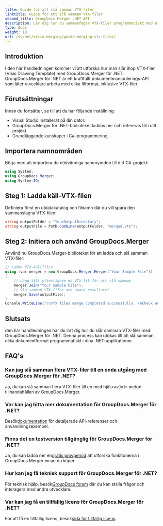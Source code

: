 ```yaml
---
title: Guide för att slå samman VTX-filer
linktitle: Guide för att slå samman VTX-filer
second_title: GroupDocs.Merger .NET API
description: Lär dig hur du sammanfogar VTX-filer programmatiskt med GroupDocs.Merger för .NET. Steg-för-steg guide med kodexempel.
type: docs
weight: 18
url: /sv/net/visio-merging/guide-merging-vtx-files/
---
```

## Introduktion
I den här handledningen kommer vi att utforska hur man slår ihop VTX-filer (Visio Drawing Template) med GroupDocs.Merger för .NET. GroupDocs.Merger för .NET är ett kraftfullt dokumentmanipulerings-API som låter utvecklare arbeta med olika filformat, inklusive VTX-filer.
## Förutsättningar
Innan du fortsätter, se till att du har följande inställning:
- Visual Studio installerat på din dator.
- GroupDocs.Merger för .NET-biblioteket laddas ner och refereras till i ditt projekt.
- Grundläggande kunskaper i C#-programmering.

## Importera namnområden
Börja med att importera de nödvändiga namnrymden till ditt C#-projekt:
```csharp
using System; 
using GroupDocs.Merger;
using System.IO;
```
## Steg 1: Ladda käll-VTX-filen
Definiera först en utdatakatalog och filnamn där du vill spara den sammanslagna VTX-filen:
```csharp
string outputFolder = "YourOutputDirectory";
string outputFile = Path.Combine(outputFolder, "merged.vtx");
```
## Steg 2: Initiera och använd GroupDocs.Merger
Använd nu GroupDocs.Merger-biblioteket för att ladda och slå samman VTX-filer:
```csharp
// Ladda VTX-källfilen
using (var merger = new GroupDocs.Merger.Merger("Your Sample File"))
{
    // Lägg till ytterligare en VTX-fil för att slå samman
    merger.Join("Your Sample File");
    // Slå samman VTX-filer och spara resultatet
    merger.Save(outputFile);
}
Console.WriteLine("\nVTX files merge completed successfully. \nCheck output in {0}", outputFolder);
```

## Slutsats
den här handledningen har du lärt dig hur du slår samman VTX-filer med GroupDocs.Merger för .NET. Denna process kan utökas till att slå samman olika dokumentformat programmatiskt i dina .NET-applikationer.

## FAQ's
### Kan jag slå samman flera VTX-filer till en enda utgång med GroupDocs.Merger för .NET?
 Ja, du kan slå samman flera VTX-filer till en med hjälp av`Join` metod tillhandahållen av GroupDocs.Merger.
### Var kan jag hitta mer dokumentation för GroupDocs.Merger för .NET?
 Besök[dokumentation](https://reference.groupdocs.com/merger/net/) för detaljerade API-referenser och användningsexempel.
### Finns det en testversion tillgänglig för GroupDocs.Merger för .NET?
 Ja, du kan ladda ner en[gratis provperiod](https://releases.groupdocs.com/) att utforska funktionerna i GroupDocs.Merger innan du köper.
### Hur kan jag få teknisk support för GroupDocs.Merger för .NET?
 För teknisk hjälp, besök[GroupDocs forum](https://forum.groupdocs.com/c/merger/32) där du kan ställa frågor och interagera med andra utvecklare.
### Var kan jag få en tillfällig licens för GroupDocs.Merger för .NET?
 För att få en tillfällig licens, besök[sida för tillfällig licens](https://purchase.groupdocs.com/temporary-license/).